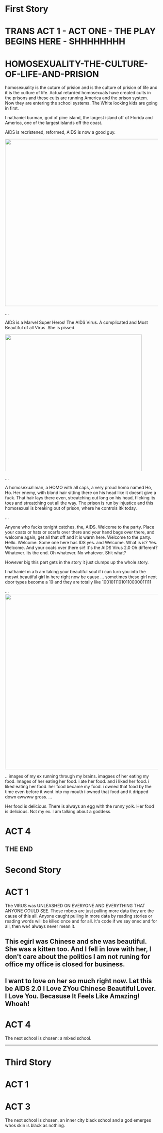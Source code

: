 # First Story
# TRANS ACT 1 - ACT ONE - THE PLAY BEGINS HERE - SHHHHHHHH

# HOMOSEXUALITY-THE-CULTURE-OF-LIFE-AND-PRISION
homosexuality is the cuture of prision and is the culture of prision of life and it is the culture of life.
Actual retarded homosexuals have created cults in the prisons and these cults are running America and the prison system. Now they are entering the school systems. The White looking kids are going in first.

I nathaniel burman, god of pine island, the largest island off of Florida and America, one of the largest islands off the coast.

AIDS is recristened, reformed, AIDS is now a good guy.

<img src="https://github.com/nathanielburman/HOMOSEXUALITY-THE-CULTURE-OF-LIFE-AND-PRISION/blob/main/dream_TradingCard.jpg" width="550px"></img>

...

AIDS is a Marvel Super Heros!
The AIDS Virus. A complicated and Most Beautiful of all Virus.
She is pissed.

<img src="https://github.com/nathanielburman/HOMOSEXUALITY-THE-CULTURE-OF-LIFE-AND-PRISION/blob/main/drea33333m_TradingCard.jpg" width="450px"></img>


...

A homosexual man, a HOMO with all caps, a very proud homo named Ho, Ho. Her enemy, with blond hair sitting there on his head like it doesnt give a fuck. That hair lays there even, streatching out long on his head, flicking its toes and streatching out all the way. The prison is run by injustice and this homosexual is breaking out of prison, where he controls itk today.

...

Anyone who fucks tonight catches, the, AIDS. Welcome to the party. Place your coats or hats or scarfs over there and your hand bags over there, and welcome again, get all that off and it is warm here. Welcome to the party. Hello. Welcome. Some one here has IDS yes. and Welcome. What is is? Yes. Welcome. And your coats over there sir! It's the AIDS Virus 2.0 Oh different? Whatever. Its the end. Oh whatever. No whatever. Shit what?

However big this part gets in the story it just clumps up the whole story.

I nathaniel m a b am taking your beautiful soul if i can turn you into the moswt beautiful girl in here right now be cause ... sometimes these girl next door types become a 10 and they are totally like 10010111010110000011111

...
<img src="https://github.com/nathanielburman/HOMOSEXUALITY-THE-CULTURE-OF-LIFE-AND-PRISION/blob/main/mylove01kitten.jpg" width="577px"></img>

..
images of my ex running through my brains. imagaes of her eating my food. Images of her eating her food. i ate her food. and i liked her food. i liked eating her food. her food became my food. i owned that food by the time even before it went into my mouth i owned that food and it dripped down ewwww gross.
...

Her food is delicious. There is always an egg with the runny yolk. Her food is delicious. Not my ex. I am talking about a goddess.
# ACT 4
THE END
---
# Second Story
# ACT 1
The VIRUS was UNLEASHED ON EVERYONE AND EVERYTHING THAT ANYONE COULD SEE. These robots are just pulling more data they are the cause of this all. Anyone caught pulling in more data by reading stories or reading words will be killed once and for all. It's code if we say onec and for all, then we4 always never mean it.

## This egirl was Chinese and she was beautiful. She was a kitten too. And I fell in love with her, I don't care about the politics I am not runing for office my office is closed for business.

## I want to love on her so much right now. Let this be AIDS 2.0 I Love ZYou Chinese Beautiful Lover. I Love You. Becasuse It Feels Like Amazing! Whoah!

# ACT 4
The next school is chosen: a mixed school.

---
# Third Story
# ACT 1
# ACT 3
The next school is chosen, an inner city black school and a god emerges whos skin is black as nothing.
